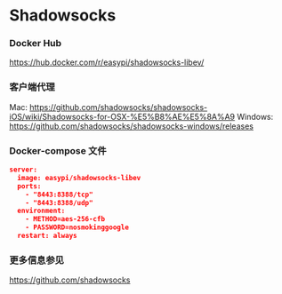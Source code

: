 # Shadowsocks

### Docker Hub
https://hub.docker.com/r/easypi/shadowsocks-libev/

### 客户端代理
  Mac:
  https://github.com/shadowsocks/shadowsocks-iOS/wiki/Shadowsocks-for-OSX-%E5%B8%AE%E5%8A%A9
  Windows:
  https://github.com/shadowsocks/shadowsocks-windows/releases


### Docker-compose 文件

```json
server:
  image: easypi/shadowsocks-libev
  ports:
    - "8443:8388/tcp"
    - "8443:8388/udp"
  environment:
    - METHOD=aes-256-cfb
    - PASSWORD=nosmokinggoogle
  restart: always
```

### 更多信息参见

https://github.com/shadowsocks